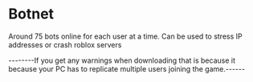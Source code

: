 # Botnet
Around 75 bots online for each user at a time.  Can be used to stress IP addresses or crash roblox servers

--------If you get any warnings when downloading that is because it because your PC has to replicate multiple users joining the game.------
